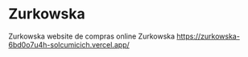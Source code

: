 # Zurkowska
Zurkowska website de compras online
Zurkowska https://zurkowska-6bd0o7u4h-solcumicich.vercel.app/
